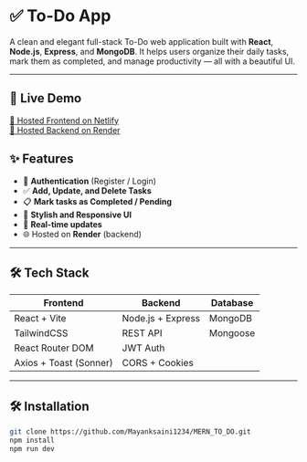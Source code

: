 # ✅ To-Do App

A clean and elegant full-stack To-Do web application built with **React**, **Node.js**, **Express**, and **MongoDB**. It helps users organize their daily tasks, mark them as completed, and manage productivity — all with a beautiful UI.

---
## 🔗 Live Demo

[🔗 Hosted Frontend on Netlify](https://mern-to-c19z5otcd-mayank-sainis-projects.vercel.app/)  
[🔗 Hosted Backend on Render](https://todoapppractice.onrender.com)

## ✨ Features

- 🔐 **Authentication** (Register / Login)
- ✅ **Add, Update, and Delete Tasks**
- 📋 **Mark tasks as Completed / Pending**
- 🎨 **Stylish and Responsive UI**
- 🔁 **Real-time updates**
- 🌐 Hosted on **Render** (backend)

---

## 🛠️ Tech Stack

| Frontend                | Backend            | Database   |
|-------------------------|--------------------|------------|
| React + Vite            | Node.js + Express  | MongoDB    |
| TailwindCSS             | REST API           | Mongoose   |
| React Router DOM        | JWT Auth           |            |
| Axios + Toast (Sonner)  | CORS + Cookies     |            |

---


## 🛠️ Installation 
```bash
git clone https://github.com/Mayanksaini1234/MERN_TO_DO.git
npm install
npm run dev
